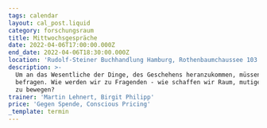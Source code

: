 ```yaml
---
tags: calendar
layout: cal_post.liquid
category: forschungsraum
title: Mittwochsgespräche
date: 2022-04-06T17:00:00.000Z
end_date: 2022-04-06T18:30:00.000Z
location: 'Rudolf-Steiner Buchhandlung Hamburg, Rothenbaumchaussee 103 20148'
description: >-
  Um an das Wesentliche der Dinge, des Geschehens heranzukommen, müssen wir sie
  befragen. Wie werden wir zu Fragenden - wie schaffen wir Raum, mutige Fragen
  zu bewegen?
trainer: 'Martin Lehnert, Birgit Philipp'
price: 'Gegen Spende, Conscious Pricing'
_template: termin
---
```




